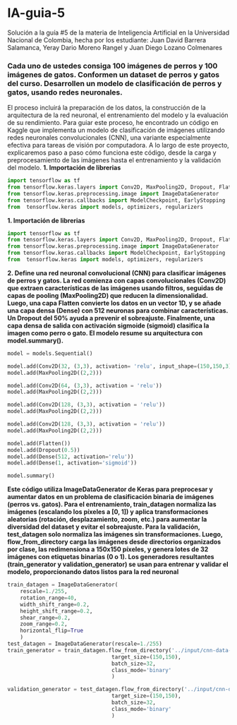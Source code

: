 # IA-guia-5
Solución a la guía #5 de la materia de Inteligencia Artificial en la Universidad Nacional de Colombia, hecha por los estudiante: Juan David Barrera Salamanca, Yeray Dario Moreno Rangel y Juan Diego Lozano Colmenares

### Cada uno de ustedes consiga 100 imágenes de perros y 100 imágenes de gatos. Conformen un dataset de perros y gatos del curso. Desarrollen un modelo de clasificación de perros y gatos, usando redes neuronales.

El proceso incluirá la preparación de los datos, la construcción de la arquitectura de la red neuronal, el entrenamiento del modelo y la evaluación de su rendimiento. Para guiar este proceso, he encontrado un código en Kaggle que implementa un modelo de clasificación de imágenes utilizando redes neuronales convolucionales (CNN), una variante especialmente efectiva para tareas de visión por computadora. A lo largo de este proyecto, explicaremos paso a paso cómo funciona este código, desde la carga y preprocesamiento de las imágenes hasta el entrenamiento y la validación del modelo.
**1. Importación de librerias**
```python
import tensorflow as tf 
from tensorflow.keras.layers import Conv2D, MaxPooling2D, Dropout, Flatten, Dense
from tensorflow.keras.preprocessing.image import ImageDataGenerator
from tensorflow.keras.callbacks import ModelCheckpoint, EarlyStopping
from  tensorflow.keras import models, optimizers, regularizers
```

**1. Importación de librerias**
```python
import tensorflow as tf 
from tensorflow.keras.layers import Conv2D, MaxPooling2D, Dropout, Flatten, Dense
from tensorflow.keras.preprocessing.image import ImageDataGenerator
from tensorflow.keras.callbacks import ModelCheckpoint, EarlyStopping
from  tensorflow.keras import models, optimizers, regularizers
```
**2. Define una red neuronal convolucional (CNN) para clasificar imágenes de perros y gatos. La red comienza con capas convolucionales (Conv2D) que extraen características de las imágenes usando filtros, seguidas de capas de pooling (MaxPooling2D) que reducen la dimensionalidad. Luego, una capa Flatten convierte los datos en un vector 1D, y se añade una capa densa (Dense) con 512 neuronas para combinar características. Un Dropout del 50% ayuda a prevenir el sobreajuste. Finalmente, una capa densa de salida con activación sigmoide (sigmoid) clasifica la imagen como perro o gato. El modelo resume su arquitectura con model.summary().**
```python
model = models.Sequential()

model.add(Conv2D(32, (3,3), activation= 'relu', input_shape=(150,150,3)))
model.add(MaxPooling2D((2,2)))

model.add(Conv2D(64, (3,3), activation = 'relu'))
model.add(MaxPooling2D((2,2)))

model.add(Conv2D(128, (3,3), activation = 'relu'))
model.add(MaxPooling2D((2,2)))

model.add(Conv2D(128, (3,3), activation = 'relu'))
model.add(MaxPooling2D((2,2)))

model.add(Flatten())
model.add(Dropout(0.5))
model.add(Dense(512, activation='relu'))
model.add(Dense(1, activation='sigmoid'))

model.summary()
```
**Este código utiliza ImageDataGenerator de Keras para preprocesar y aumentar datos en un problema de clasificación binaria de imágenes (perros vs. gatos). Para el entrenamiento, train_datagen normaliza las imágenes (escalando los píxeles a [0, 1]) y aplica transformaciones aleatorias (rotación, desplazamiento, zoom, etc.) para aumentar la diversidad del dataset y evitar el sobreajuste. Para la validación, test_datagen solo normaliza las imágenes sin transformaciones. Luego, flow_from_directory carga las imágenes desde directorios organizados por clase, las redimensiona a 150x150 píxeles, y genera lotes de 32 imágenes con etiquetas binarias (0 o 1). Los generadores resultantes (train_generator y validation_generator) se usan para entrenar y validar el modelo, proporcionando datos listos para la red neuronal**

```python
train_datagen = ImageDataGenerator(
    rescale=1./255,
    rotation_range=40,
    width_shift_range=0.2,
    height_shift_range=0.2,
    shear_range=0.2,
    zoom_range=0.2,
    horizontal_flip=True
    )
test_datagen = ImageDataGenerator(rescale=1./255)
train_generator = train_datagen.flow_from_directory('../input/cnn-data-sources/cats_and_dogs/train',
                                 target_size=(150,150),
                                 batch_size=32,
                                 class_mode='binary'
                                 )

validation_generator = test_datagen.flow_from_directory('../input/cnn-data-sources/cats_and_dogs/validation',
                                 target_size=(150,150),
                                 batch_size=32,
                                 class_mode='binary'
                                 )
```
